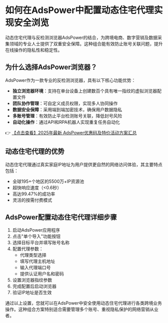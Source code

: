# 如何在AdsPower中配置动态住宅代理实现安全浏览

动态住宅代理与反检测浏览器AdsPower的结合，为跨境电商、数字营销及数据采集领域的专业人士提供了双重安全保障。这种组合能有效防止账号关联问题，提升在线操作的隐私性和稳定性。

## 为什么选择AdsPower浏览器？

AdsPower作为一款专业的反检测浏览器，具有以下核心功能优势：

- **独立浏览器环境**：支持在单台设备上创建数百个具有唯一指纹的虚拟浏览器配置文件
- **团队协作管理**：可自定义成员权限，实现多人协同操作
- **数据安全保障**：采用端到端加密技术，确保用户数据隐私
- **多账号管理**：有效防止平台检测账号关联，降低封号风险
- **自动化操作**：通过API和RPA机器人实现重复任务自动化

👉 [【点击查看】2025年最新 AdsPower优惠码及特价活动方案汇总](https://bit.ly/adspower_free)

## 动态住宅代理的优势

动态住宅代理通过真实家庭IP地址为用户提供更自然的网络访问体验，其主要特点包括：

- 全球195+个地区的5500万+IP资源池
- 超快响应速度（<0.6秒）
- 高达99.47%的成功率
- 灵活的按需付费模式

## AdsPower配置动态住宅代理详细步骤

1. 启动AdsPower应用程序
2. 点击"单个导入"功能按钮
3. 选择目标平台并填写账号名称
4. 配置代理参数：
   - 代理类型选择
   - 填写代理主机地址
   - 输入代理端口号
   - 提供认证用户名和密码
5. 设置浏览器指纹参数
6. 完成配置后启动浏览器
7. 验证IP地址是否生效

通过以上设置，您就可以在AdsPower中安全使用动态住宅代理进行各类跨境业务操作。这种组合方案特别适合需要管理多个账号、重视隐私保护的网络营销从业者。